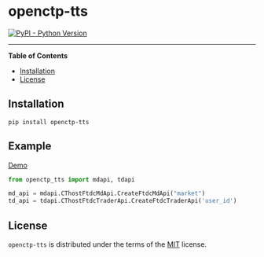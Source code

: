 # openctp-tts

[![PyPI - Python Version](https://badgen.net/badge/python/3.7|3.8|3.9|3.10|3.11/blue)](https://pypi.org/project/openctp-ctp)

-----

**Table of Contents**

- [Installation](#installation)
- [License](#license)

## Installation

```console
pip install openctp-tts
```

## Example

[Demo](https://github.com/Jedore/openctp-tts-python/tree/main/demo)

```python
from openctp_tts import mdapi, tdapi

md_api = mdapi.CThostFtdcMdApi.CreateFtdcMdApi("market")
td_api = tdapi.CThostFtdcTraderApi.CreateFtdcTraderApi('user_id')
```

## License

`openctp-tts` is distributed under the terms of the [MIT](https://spdx.org/licenses/MIT.html) license.
